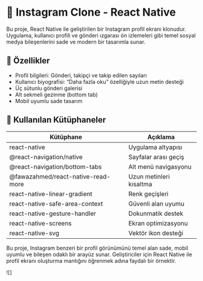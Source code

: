 # 📱 Instagram Clone - React Native

Bu proje, React Native ile geliştirilen bir Instagram profil ekranı klonudur. Uygulama, kullanıcı profili ve  gönderi ızgarası ön izlemeleri gibi temel sosyal medya bileşenlerini sade ve modern bir tasarımla sunar.

## 🚀 Özellikler

- Profil bilgileri: Gönderi, takipçi ve takip edilen sayıları
- Kullanıcı biyografisi: “Daha fazla oku” özelliğiyle uzun metin desteği
- Üç sütunlu gönderi galerisi
- Alt sekmeli gezinme (bottom tab)
- Mobil uyumlu sade tasarım

## 🧰 Kullanılan Kütüphaneler

| Kütüphane | Açıklama |
|----------|----------|
| react-native | Uygulama altyapısı |
| @react-navigation/native | Sayfalar arası geçiş |
| @react-navigation/bottom-tabs | Alt menü navigasyonu |
| @fawazahmed/react-native-read-more | Uzun metinleri kısaltma |
| react-native-linear-gradient | Renk geçişleri |
| react-native-safe-area-context | Güvenli alan uyumu |
| react-native-gesture-handler | Dokunmatik destek |
| react-native-screens | Ekran optimizasyonu |
| react-native-svg | Vektör ikon desteği |


Bu proje, Instagram benzeri bir profil görünümünü temel alan sade, mobil uyumlu ve bileşen odaklı bir arayüz sunar. Geliştiriciler için React Native ile profil ekranı oluşturma mantığını öğrenmek adına faydalı bir örnektir.

![] 
